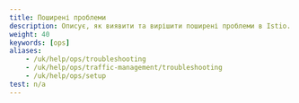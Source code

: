 ```yaml
---
title: Поширені проблеми
description: Описує, як виявити та вирішити поширені проблеми в Istio.
weight: 40
keywords: [ops]
aliases:
    - /uk/help/ops/troubleshooting
    - /uk/help/ops/traffic-management/troubleshooting
    - /uk/help/ops/setup
test: n/a
---
```

